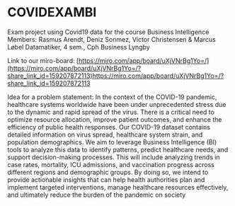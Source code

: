 # COVIDEXAMBI
Exam project using Covid19 data for the course Business Intelligence
Members: Rasmus Arendt, Deniz Sonmez, Victor Christensen & Marcus Løbel
Datamatiker, 4 sem., Cph Business Lyngby

Link to our miro-board: [https://miro.com/app/board/uXjVNrBg1Yo=/](https://miro.com/app/board/uXjVNrBg1Yo=/?share_link_id=159207872113)https://miro.com/app/board/uXjVNrBg1Yo=/?share_link_id=159207872113

Idea for a problem statement:
In the context of the COVID-19 pandemic, healthcare systems worldwide have been under unprecedented stress due to the dynamic and rapid spread of the virus. There is a critical need to optimize resource allocation, improve patient outcomes, and enhance the efficiency of public health responses. Our COVID-19 dataset contains detailed information on virus spread, healthcare system strain, and population demographics. We aim to leverage Business Intelligence (BI) tools to analyze this data to identify patterns, predict healthcare needs, and support decision-making processes. This will include analyzing trends in case rates, mortality, ICU admissions, and vaccination progress across different regions and demographic groups. By doing so, we intend to provide actionable insights that can help health authorities plan and implement targeted interventions, manage healthcare resources effectively, and ultimately reduce the burden of the pandemic on society

